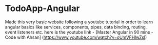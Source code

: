 # TodoApp-Angular
Made this very basic website following a youtube tutorial in order to learn angular basics like services, components, pipes, data binding, routing, event listeners etc.
here is the youtube link - [Master Angular in 90 mins - Code with Ahsan] (https://www.youtube.com/watch?v=oUmVFHlwZsI)
